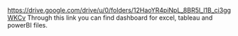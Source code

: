 https://drive.google.com/drive/u/0/folders/12HaoYR4piNpL_8BR5l_l1B_ci3ggWKCv
Through this link you can find dashboard for excel, tableau and powerBI files.
